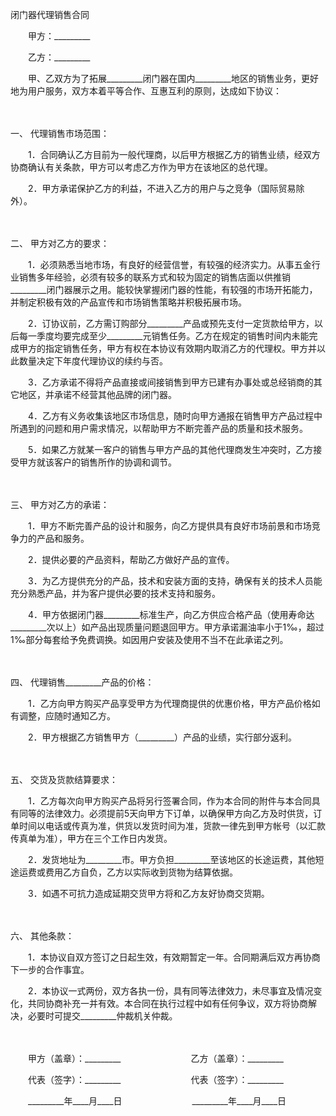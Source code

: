 



闭门器代理销售合同



 

　　甲方：_________　　

　　乙方：_________　　

　　甲、乙双方为了拓展_________闭门器在国内_________地区的销售业务，更好地为用户服务，双方本着平等合作、互惠互利的原则，达成如下协议：

　　

一、
代理销售市场范围：

　　1．合同确认乙方目前为一般代理商，以后甲方根据乙方的销售业绩，经双方协商确认有关条款，甲方可以考虑乙方作为甲方在该地区的总代理。

　　2．甲方承诺保护乙方的利益，不进入乙方的用户与之竞争（国际贸易除外）。

　　

二、
甲方对乙方的要求：

　　1．必须熟悉当地市场，有良好的经营信誉，有较强的经济实力。从事五金行业销售多年经验，必须有较多的联系方式和较为固定的销售店面以供推销_________闭门器展示之用。能较快掌握闭门器的性能，有较强的市场开拓能力，并制定积极有效的产品宣传和市场销售策略并积极拓展市场。

　　2．订协议前，乙方需订购部分_________产品或预先支付一定货款给甲方，以后每一季度均要完成至少_________元销售任务。乙方在规定的销售时间内未能完成甲方的指定销售任务，甲方有权在本协议有效期内取消乙方的代理权。甲方并以此数量决定下年度代理协议的续约与否。

　　3．乙方承诺不得将产品直接或间接销售到甲方已建有办事处或总经销商的其它地区，并承诺不经营其他品牌的闭门器。

　　4．乙方有义务收集该地区市场信息，随时向甲方通报在销售甲方产品过程中所遇到的问题和用户需求情况，以帮助甲方不断完善产品的质量和技术服务。

　　5．如果乙方就某一客户的销售与甲方产品的其他代理商发生冲突时，乙方接受甲方就该客户的销售所作的协调和调节。

　　

三、
甲方对乙方的承诺：

　　1．甲方不断完善产品的设计和服务，向乙方提供具有良好市场前景和市场竞争力的产品和服务。

　　2．提供必要的产品资料，帮助乙方做好产品的宣传。

　　3．为乙方提供充分的产品，技术和安装方面的支持，确保有关的技术人员能充分熟悉产品，并为客户提供必要的技术支持和服务。

　　4．甲方依据闭门器_________标准生产，向乙方供应合格产品（使用寿命达_________次以上）如产品出现质量问题退回甲方。甲方承诺漏油率小于1‰，超过1‰部分每套给予免费调换。如因用户安装及使用不当不在此承诺之列。

　　

四、
代理销售_________产品的价格：

　　1．乙方向甲方购买产品享受甲方为代理商提供的优惠价格，甲方产品价格如有调整，应随时通知乙方。

　　2．甲方根据乙方销售甲方（_________）产品的业绩，实行部分返利。

　　

五、
交货及货款结算要求：

　　1．乙方每次向甲方购买产品将另行签署合同，作为本合同的附件与本合同具有同等的法律效力。必须提前5天向甲方下订单，以确保甲方向乙方及时供货，订单时间以电话或传真为准，供货以发货时间为准，货款一律先到甲方帐号（以汇款传真单为准），甲方在三个工作日内发货。

　　2．发货地址为_________市。甲方负担_________至该地区的长途运费，其他短途运费或费用乙方自负，乙方以实际收到货物为结算依据。

　　3．如遇不可抗力造成延期交货甲方将和乙方友好协商交货期。

　　

六、
其他条款：

　　1．本协议自双方签订之日起生效，有效期暂定一年。合同期满后双方再协商下一步的合作事宜。

　　2．本协议一式两份，双方各执一份，具有同等法律效力，未尽事宜及情况变化，共同协商补充一并有效。本合同在执行过程中如有任何争议，双方将协商解决，必要时可提交_________仲裁机关仲裁。

　　　　

　　甲方（盖章）：_________　　　　　　　　乙方（盖章）：_________　　

　　代表（签字）：_________　　　　　　　　代表（签字）：_________　　

　　_________年____月____日　　　　　　　　_________年____月____日